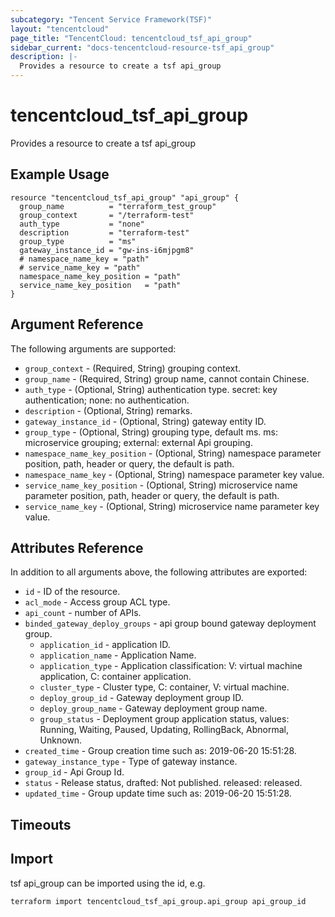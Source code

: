 ```yaml
---
subcategory: "Tencent Service Framework(TSF)"
layout: "tencentcloud"
page_title: "TencentCloud: tencentcloud_tsf_api_group"
sidebar_current: "docs-tencentcloud-resource-tsf_api_group"
description: |-
  Provides a resource to create a tsf api_group
---
```


# tencentcloud_tsf_api_group

Provides a resource to create a tsf api_group

## Example Usage

```hcl
resource "tencentcloud_tsf_api_group" "api_group" {
  group_name          = "terraform_test_group"
  group_context       = "/terraform-test"
  auth_type           = "none"
  description         = "terraform-test"
  group_type          = "ms"
  gateway_instance_id = "gw-ins-i6mjpgm8"
  # namespace_name_key = "path"
  # service_name_key = "path"
  namespace_name_key_position = "path"
  service_name_key_position   = "path"
}
```

## Argument Reference

The following arguments are supported:

* `group_context` - (Required, String) grouping context.
* `group_name` - (Required, String) group name, cannot contain Chinese.
* `auth_type` - (Optional, String) authentication type. secret: key authentication; none: no authentication.
* `description` - (Optional, String) remarks.
* `gateway_instance_id` - (Optional, String) gateway entity ID.
* `group_type` - (Optional, String) grouping type, default ms. ms: microservice grouping; external: external Api grouping.
* `namespace_name_key_position` - (Optional, String) namespace parameter position, path, header or query, the default is path.
* `namespace_name_key` - (Optional, String) namespace parameter key value.
* `service_name_key_position` - (Optional, String) microservice name parameter position, path, header or query, the default is path.
* `service_name_key` - (Optional, String) microservice name parameter key value.

## Attributes Reference

In addition to all arguments above, the following attributes are exported:

* `id` - ID of the resource.
* `acl_mode` - Access group ACL type.
* `api_count` - number of APIs.
* `binded_gateway_deploy_groups` - api group bound gateway deployment group.
  * `application_id` - application ID.
  * `application_name` - Application Name.
  * `application_type` - Application classification: V: virtual machine application, C: container application.
  * `cluster_type` - Cluster type, C: container, V: virtual machine.
  * `deploy_group_id` - Gateway deployment group ID.
  * `deploy_group_name` - Gateway deployment group name.
  * `group_status` - Deployment group application status, values: Running, Waiting, Paused, Updating, RollingBack, Abnormal, Unknown.
* `created_time` - Group creation time such as: 2019-06-20 15:51:28.
* `gateway_instance_type` - Type of gateway instance.
* `group_id` - Api Group Id.
* `status` - Release status, drafted: Not published. released: released.
* `updated_time` - Group update time such as: 2019-06-20 15:51:28.


## Timeouts

<no value>


## Import

tsf api_group can be imported using the id, e.g.

```
terraform import tencentcloud_tsf_api_group.api_group api_group_id
```

